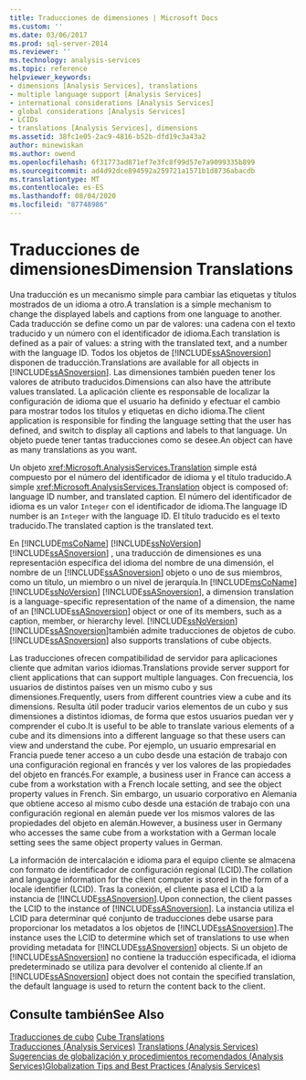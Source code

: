 ```yaml
---
title: Traducciones de dimensiones | Microsoft Docs
ms.custom: ''
ms.date: 03/06/2017
ms.prod: sql-server-2014
ms.reviewer: ''
ms.technology: analysis-services
ms.topic: reference
helpviewer_keywords:
- dimensions [Analysis Services], translations
- multiple language support [Analysis Services]
- international considerations [Analysis Services]
- global considerations [Analysis Services]
- LCIDs
- translations [Analysis Services], dimensions
ms.assetid: 38fc1e05-2ac9-4816-b52b-dfd19c3a43a2
author: minewiskan
ms.author: owend
ms.openlocfilehash: 6f31773ad871ef7e3fc8f99d57e7a9099335b899
ms.sourcegitcommit: ad4d92dce894592a259721a1571b1d8736abacdb
ms.translationtype: MT
ms.contentlocale: es-ES
ms.lasthandoff: 08/04/2020
ms.locfileid: "87748986"
---
```

# <a name="dimension-translations"></a><span data-ttu-id="b5358-102">Traducciones de dimensiones</span><span class="sxs-lookup"><span data-stu-id="b5358-102">Dimension Translations</span></span>
  <span data-ttu-id="b5358-103">Una traducción es un mecanismo simple para cambiar las etiquetas y títulos mostrados de un idioma a otro.</span><span class="sxs-lookup"><span data-stu-id="b5358-103">A translation is a simple mechanism to change the displayed labels and captions from one language to another.</span></span> <span data-ttu-id="b5358-104">Cada traducción se define como un par de valores: una cadena con el texto traducido y un número con el identificador de idioma.</span><span class="sxs-lookup"><span data-stu-id="b5358-104">Each translation is defined as a pair of values: a string with the translated text, and a number with the language ID.</span></span> <span data-ttu-id="b5358-105">Todos los objetos de [!INCLUDE[ssASnoversion](../../includes/ssasnoversion-md.md)] disponen de traducción.</span><span class="sxs-lookup"><span data-stu-id="b5358-105">Translations are available for all objects in [!INCLUDE[ssASnoversion](../../includes/ssasnoversion-md.md)].</span></span> <span data-ttu-id="b5358-106">Las dimensiones también pueden tener los valores de atributo traducidos.</span><span class="sxs-lookup"><span data-stu-id="b5358-106">Dimensions can also have the attribute values translated.</span></span> <span data-ttu-id="b5358-107">La aplicación cliente es responsable de localizar la configuración de idioma que el usuario ha definido y efectuar el cambio para mostrar todos los títulos y etiquetas en dicho idioma.</span><span class="sxs-lookup"><span data-stu-id="b5358-107">The client application is responsible for finding the language setting that the user has defined, and switch to display all captions and labels to that language.</span></span> <span data-ttu-id="b5358-108">Un objeto puede tener tantas traducciones como se desee.</span><span class="sxs-lookup"><span data-stu-id="b5358-108">An object can have as many translations as you want.</span></span>  
  
 <span data-ttu-id="b5358-109">Un objeto <xref:Microsoft.AnalysisServices.Translation> simple está compuesto por el número del identificador de idioma y el título traducido.</span><span class="sxs-lookup"><span data-stu-id="b5358-109">A simple <xref:Microsoft.AnalysisServices.Translation> object is composed of: language ID number, and translated caption.</span></span> <span data-ttu-id="b5358-110">El número del identificador de idioma es un valor `Integer` con el identificador de idioma.</span><span class="sxs-lookup"><span data-stu-id="b5358-110">The language ID number is an `Integer` with the language ID.</span></span> <span data-ttu-id="b5358-111">El título traducido es el texto traducido.</span><span class="sxs-lookup"><span data-stu-id="b5358-111">The translated caption is the translated text.</span></span>  
  
 <span data-ttu-id="b5358-112">En [!INCLUDE[msCoName](../../includes/msconame-md.md)] [!INCLUDE[ssNoVersion](../../includes/ssnoversion-md.md)] [!INCLUDE[ssASnoversion](../../includes/ssasnoversion-md.md)] , una traducción de dimensiones es una representación específica del idioma del nombre de una dimensión, el nombre de un [!INCLUDE[ssASnoversion](../../includes/ssasnoversion-md.md)] objeto o uno de sus miembros, como un título, un miembro o un nivel de jerarquía.</span><span class="sxs-lookup"><span data-stu-id="b5358-112">In [!INCLUDE[msCoName](../../includes/msconame-md.md)] [!INCLUDE[ssNoVersion](../../includes/ssnoversion-md.md)] [!INCLUDE[ssASnoversion](../../includes/ssasnoversion-md.md)], a dimension translation is a language-specific representation of the name of a dimension, the name of an [!INCLUDE[ssASnoversion](../../includes/ssasnoversion-md.md)] object or one of its members, such as a caption, member, or hierarchy level.</span></span> [!INCLUDE[ssNoVersion](../../includes/ssnoversion-md.md)]<span data-ttu-id="b5358-113">[!INCLUDE[ssASnoversion](../../includes/ssasnoversion-md.md)]también admite traducciones de objetos de cubo.</span><span class="sxs-lookup"><span data-stu-id="b5358-113">[!INCLUDE[ssASnoversion](../../includes/ssasnoversion-md.md)] also supports translations of cube objects.</span></span>  
  
 <span data-ttu-id="b5358-114">Las traducciones ofrecen compatibilidad de servidor para aplicaciones cliente que admitan varios idiomas.</span><span class="sxs-lookup"><span data-stu-id="b5358-114">Translations provide server support for client applications that can support multiple languages.</span></span> <span data-ttu-id="b5358-115">Con frecuencia, los usuarios de distintos países ven un mismo cubo y sus dimensiones.</span><span class="sxs-lookup"><span data-stu-id="b5358-115">Frequently, users from different countries view a cube and its dimensions.</span></span> <span data-ttu-id="b5358-116">Resulta útil poder traducir varios elementos de un cubo y sus dimensiones a distintos idiomas, de forma que estos usuarios puedan ver y comprender el cubo.</span><span class="sxs-lookup"><span data-stu-id="b5358-116">It is useful to be able to translate various elements of a cube and its dimensions into a different language so that these users can view and understand the cube.</span></span> <span data-ttu-id="b5358-117">Por ejemplo, un usuario empresarial en Francia puede tener acceso a un cubo desde una estación de trabajo con una configuración regional en francés y ver los valores de las propiedades del objeto en francés.</span><span class="sxs-lookup"><span data-stu-id="b5358-117">For example, a business user in France can access a cube from a workstation with a French locale setting, and see the object property values in French.</span></span> <span data-ttu-id="b5358-118">Sin embargo, un usuario corporativo en Alemania que obtiene acceso al mismo cubo desde una estación de trabajo con una configuración regional en alemán puede ver los mismos valores de las propiedades del objeto en alemán.</span><span class="sxs-lookup"><span data-stu-id="b5358-118">However, a business user in Germany who accesses the same cube from a workstation with a German locale setting sees the same object property values in German.</span></span>  
  
 <span data-ttu-id="b5358-119">La información de intercalación e idioma para el equipo cliente se almacena con formato de identificador de configuración regional (LCID).</span><span class="sxs-lookup"><span data-stu-id="b5358-119">The collation and language information for the client computer is stored in the form of a locale identifier (LCID).</span></span> <span data-ttu-id="b5358-120">Tras la conexión, el cliente pasa el LCID a la instancia de [!INCLUDE[ssASnoversion](../../includes/ssasnoversion-md.md)].</span><span class="sxs-lookup"><span data-stu-id="b5358-120">Upon connection, the client passes the LCID to the instance of [!INCLUDE[ssASnoversion](../../includes/ssasnoversion-md.md)].</span></span> <span data-ttu-id="b5358-121">La instancia utiliza el LCID para determinar qué conjunto de traducciones debe usarse para proporcionar los metadatos a los objetos de [!INCLUDE[ssASnoversion](../../includes/ssasnoversion-md.md)].</span><span class="sxs-lookup"><span data-stu-id="b5358-121">The instance uses the LCID to determine which set of translations to use when providing metadata for [!INCLUDE[ssASnoversion](../../includes/ssasnoversion-md.md)] objects.</span></span> <span data-ttu-id="b5358-122">Si un objeto de [!INCLUDE[ssASnoversion](../../includes/ssasnoversion-md.md)] no contiene la traducción especificada, el idioma predeterminado se utiliza para devolver el contenido al cliente.</span><span class="sxs-lookup"><span data-stu-id="b5358-122">If an [!INCLUDE[ssASnoversion](../../includes/ssasnoversion-md.md)] object does not contain the specified translation, the default language is used to return the content back to the client.</span></span>  
  
## <a name="see-also"></a><span data-ttu-id="b5358-123">Consulte también</span><span class="sxs-lookup"><span data-stu-id="b5358-123">See Also</span></span>  
 <span data-ttu-id="b5358-124">[Traducciones de cubo](../multidimensional-models-olap-logical-cube-objects/cube-translations.md) </span><span class="sxs-lookup"><span data-stu-id="b5358-124">[Cube Translations](../multidimensional-models-olap-logical-cube-objects/cube-translations.md) </span></span>  
 <span data-ttu-id="b5358-125">[Traducciones &#40;Analysis Services&#41;](../translations-analysis-services.md) </span><span class="sxs-lookup"><span data-stu-id="b5358-125">[Translations &#40;Analysis Services&#41;](../translations-analysis-services.md) </span></span>  
 [<span data-ttu-id="b5358-126">Sugerencias de globalización y procedimientos recomendados &#40;Analysis Services&#41;</span><span class="sxs-lookup"><span data-stu-id="b5358-126">Globalization Tips and Best Practices &#40;Analysis Services&#41;</span></span>](../globalization-tips-and-best-practices-analysis-services.md)  
  
  
